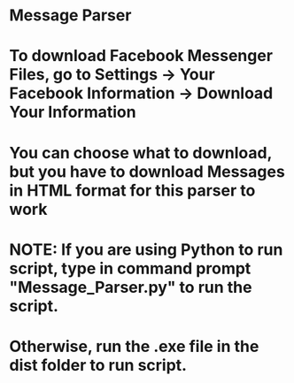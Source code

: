 # Message Parser
# To download Facebook Messenger Files, go to Settings -> Your Facebook Information -> Download Your Information
# You can choose what to download, but you have to download Messages in HTML format for this parser to work
# NOTE: If you are using Python to run script, type in command prompt "Message_Parser.py" to run the script.
# Otherwise, run the .exe file in the dist folder to run script.
